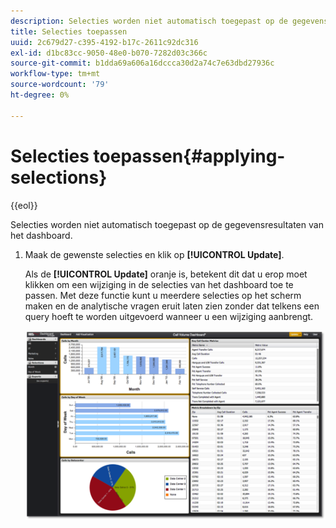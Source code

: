 ```yaml
---
description: Selecties worden niet automatisch toegepast op de gegevensresultaten van het dashboard.
title: Selecties toepassen
uuid: 2c679d27-c395-4192-b17c-2611c92dc316
exl-id: d1bc83cc-9050-48e0-b070-7282d03c366c
source-git-commit: b1dda69a606a16dccca30d2a74c7e63dbd27936c
workflow-type: tm+mt
source-wordcount: '79'
ht-degree: 0%

---
```


# Selecties toepassen{#applying-selections}

{{eol}}

Selecties worden niet automatisch toegepast op de gegevensresultaten van het dashboard.

1. Maak de gewenste selecties en klik op **[!UICONTROL Update]**.

   Als de **[!UICONTROL Update]** oranje is, betekent dit dat u erop moet klikken om een wijziging in de selecties van het dashboard toe te passen. Met deze functie kunt u meerdere selecties op het scherm maken en de analytische vragen eruit laten zien zonder dat telkens een query hoeft te worden uitgevoerd wanneer u een wijziging aanbrengt.

   ![](assets/selection_update.png)
